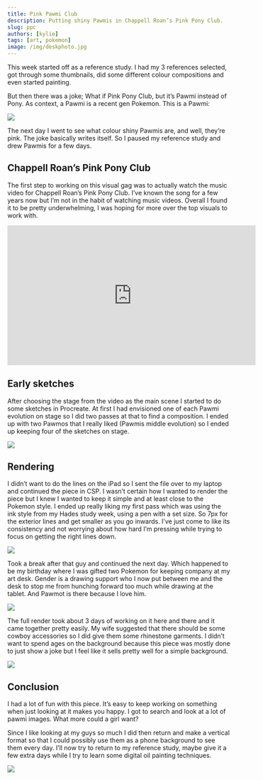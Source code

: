```yaml
---
title: Pink Pawmi Club
description: Putting shiny Pawmis in Chappell Roan’s Pink Pony Club.
slug: ppc
authors: [kylie]
tags: [art, pokemon]
image: /img/deskphoto.jpg
---
```


This week started off as a reference study. I had my 3 references selected, got through some thumbnails, did some different colour compositions and even started painting.

But then there was a joke; What if Pink Pony Club, but it’s Pawmi instead of Pony. As context, a Pawmi is a recent gen Pokemon. This is a Pawmi:

![](/img/ppc/pawmi.jpg)

The next day I went to see what colour shiny Pawmis are, and well, they’re pink. The joke basically writes itself. So I paused my reference study and drew Pawmis for a few days.

<!--truncate-->

## Chappell Roan’s Pink Pony Club

The first step to working on this visual gag was to actually watch the music video for Chappell Roan’s Pink Pony Club. I’ve known the song for a few years now but I’m not in the habit of watching music videos. Overall I found it to be pretty underwhelming, I was hoping for more over the top visuals to work with.

<iframe width="560" height="315" src="https://www.youtube.com/embed/GR3Liudev18?si=mcykRJn6tsfNjrHV" title="YouTube video player" frameborder="0" allow="accelerometer; autoplay; clipboard-write; encrypted-media; gyroscope; picture-in-picture; web-share" referrerpolicy="strict-origin-when-cross-origin" allowfullscreen></iframe>

## Early sketches

After choosing the stage from the video as the main scene I started to do some sketches in Procreate. At first I had envisioned one of each Pawmi evolution on stage so I did two passes at that to find a composition. I ended up with two Pawmos that I really liked (Pawmis middle evolution) so I ended up keeping four of the sketches on stage.

![](/img/ppc/ppc-sketches.jpg)

## Rendering

I didn’t want to do the lines on the iPad so I sent the file over to my laptop and continued the piece in CSP. I wasn’t certain how I wanted to render the piece but I knew I wanted to keep it simple and at least close to the Pokemon style. I ended up really liking my first pass which was using the ink style from my Hades study week, using a pen with a set size. So 7px for the exterior lines and get smaller as you go inwards. I’ve just come to like its consistency and not worrying about how hard I’m pressing while trying to focus on getting the right lines down.

![](/img/ppc/pawmot.jpg)

Took a break after that guy and continued the next day. Which happened to be my birthday where I was gifted two Pokemon for keeping company at my art desk. Gender is a drawing support who I now put between me and the desk to stop me from hunching forward too much while drawing at the tablet. And Pawmot is there because I love him.

![](/img/deskphoto.jpg)

The full render took about 3 days of working on it here and there and it came together pretty easily. My wife suggested that there should be some cowboy accessories so I did give them some rhinestone garments. I didn’t want to spend ages on the background because this piece was mostly done to just show a joke but I feel like it sells pretty well for a simple background.

![](/img/ppc/ppc-final.jpg)

## Conclusion

I had a lot of fun with this piece. It’s easy to keep working on something when just looking at it makes you happy. I got to search and look at a lot of pawmi images. What more could a girl want?

Since I like looking at my guys so much I did then return and make a vertical format so that I could possibly use them as a phone background to see them every day. I’ll now try to return to my reference study, maybe give it a few extra days while I try to learn some digital oil painting techniques.

![](/img/ppc/ppc-phone-background.png)
